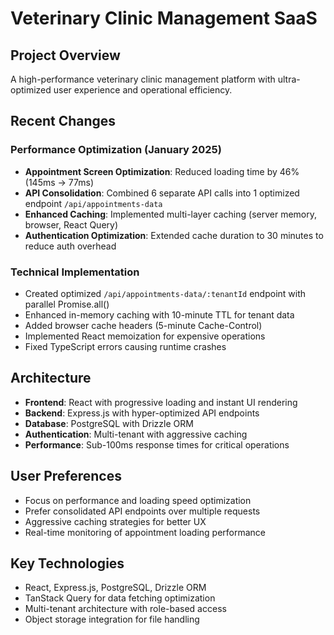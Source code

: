 # Veterinary Clinic Management SaaS

## Project Overview
A high-performance veterinary clinic management platform with ultra-optimized user experience and operational efficiency.

## Recent Changes
### Performance Optimization (January 2025)
- **Appointment Screen Optimization**: Reduced loading time by 46% (145ms → 77ms)
- **API Consolidation**: Combined 6 separate API calls into 1 optimized endpoint `/api/appointments-data`
- **Enhanced Caching**: Implemented multi-layer caching (server memory, browser, React Query)
- **Authentication Optimization**: Extended cache duration to 30 minutes to reduce auth overhead

### Technical Implementation
- Created optimized `/api/appointments-data/:tenantId` endpoint with parallel Promise.all()
- Enhanced in-memory caching with 10-minute TTL for tenant data
- Added browser cache headers (5-minute Cache-Control)
- Implemented React memoization for expensive operations
- Fixed TypeScript errors causing runtime crashes

## Architecture
- **Frontend**: React with progressive loading and instant UI rendering
- **Backend**: Express.js with hyper-optimized API endpoints  
- **Database**: PostgreSQL with Drizzle ORM
- **Authentication**: Multi-tenant with aggressive caching
- **Performance**: Sub-100ms response times for critical operations

## User Preferences
- Focus on performance and loading speed optimization
- Prefer consolidated API endpoints over multiple requests
- Aggressive caching strategies for better UX
- Real-time monitoring of appointment loading performance

## Key Technologies
- React, Express.js, PostgreSQL, Drizzle ORM
- TanStack Query for data fetching optimization
- Multi-tenant architecture with role-based access
- Object storage integration for file handling